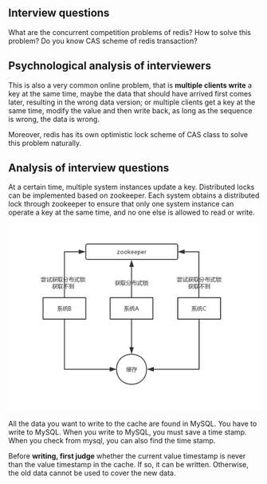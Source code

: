 ## Interview questions
What are the concurrent competition problems of redis? How to solve this problem? Do you know CAS scheme of redis transaction?

## Psychnological analysis of interviewers
This is also a very common online problem, that is **multiple clients write** a key at the same time, maybe the data that should have arrived first comes later, resulting in the wrong data version; or multiple clients get a key at the same time, modify the value and then write back, as long as the sequence is wrong, the data is wrong.

Moreover, redis has its own optimistic lock scheme of CAS class to solve this problem naturally.

## Analysis of interview questions
At a certain time, multiple system instances update a key. Distributed locks can be implemented based on zookeeper. Each system obtains a distributed lock through zookeeper to ensure that only one system instance can operate a key at the same time, and no one else is allowed to read or write.

![zookeeper-distributed-lock](/images/zookeeper-distributed-lock.png)

All the data you want to write to the cache are found in MySQL. You have to write to MySQL. When you write to MySQL, you must save a time stamp. When you check from mysql, you can also find the time stamp.

Before **writing, first judge** whether the current value timestamp is never than the value timestamp in the cache. If so, it can be written. Otherwise, the old data cannot be used to cover the new data.